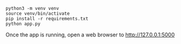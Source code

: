 ```commandline
python3 -m venv venv
source venv/bin/activate
pip install -r requirements.txt
python app.py
```

Once the app is running, open a web browser to http://127.0.0.1:5000
